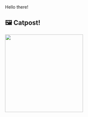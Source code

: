 Hello there!



## 🖼️ Catpost!

<sub>
    <img src="https://cdn2.thecatapi.com/images/G6xCtGyPo.jpg" height="256">
</sub>

